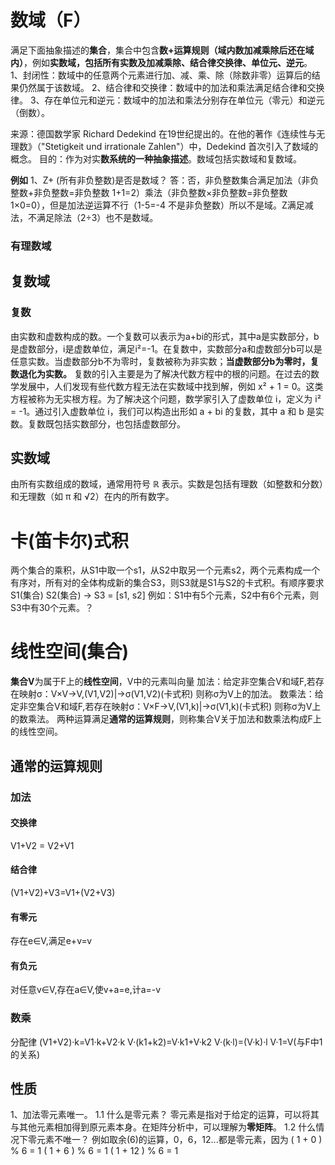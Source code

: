 # 数域（F）
满足下面抽象描述的**集合**，集合中包含**数+运算规则（域内数加减乘除后还在域内）**，例如**实数域，包括所有实数及加减乘除、结合律交换律、单位元、逆元**。 
1、封闭性：数域中的任意两个元素进行加、减、乘、除（除数非零）运算后的结果仍然属于该数域。
2、结合律和交换律：数域中的加法和乘法满足结合律和交换律。
3、存在单位元和逆元：数域中的加法和乘法分别存在单位元（零元）和逆元（倒数）。

来源：德国数学家 Richard Dedekind 在19世纪提出的。在他的著作《连续性与无理数》（"Stetigkeit und irrationale Zahlen"）中，Dedekind 首次引入了数域的概念。
目的：作为对实**数系统的一种抽象描述**。数域包括实数域和复数域。

**例如**
1、Z+ (所有非负整数)是否是数域？
答：否，非负整数集合满足加法（非负整数+非负整数=非负整数 1+1=2）乘法（非负整数×非负整数=非负整数 1×0=0），但是加法逆运算不行（1-5=-4 不是非负整数）所以不是域。Z满足减法，不满足除法（2÷3）也不是数域。
### 有理数域
## 复数域
### 复数
由实数和虚数构成的数。一个复数可以表示为a+bi的形式，其中a是实数部分，b是虚数部分，i是虚数单位，满足i²=-1。在复数中，实数部分a和虚数部分b可以是任意实数。当虚数部分b不为零时，复数被称为非实数；**当虚数部分b为零时，复数退化为实数。**
复数的引入主要是为了解决代数方程中的根的问题。在过去的数学发展中，人们发现有些代数方程无法在实数域中找到解，例如 x² + 1 = 0。这类方程被称为无实根方程。为了解决这个问题，数学家引入了虚数单位 i，定义为 i² = -1。通过引入虚数单位 i，我们可以构造出形如 a + bi 的复数，其中 a 和 b 是实数。复数既包括实数部分，也包括虚数部分。
## 实数域
由所有实数组成的数域，通常用符号 ℝ 表示。实数是包括有理数（如整数和分数）和无理数（如 π 和 √2）在内的所有数字。

# 卡(笛卡尔)式积
两个集合的乘积，从S1中取一个s1，从S2中取另一个元素s2，两个元素构成一个有序对，所有对的全体构成新的集合S3，则S3就是S1与S2的卡式积。有顺序要求
S1(集合) S2(集合) -> S3 = [s1, s2]
例如：S1中有5个元素，S2中有6个元素，则S3中有30个元素。？

# 线性空间(集合)
**集合V**为属于F上的**线性空间**，V中的元素叫向量
加法：给定非空集合V和域F,若存在映射σ：V×V->V,(V1,V2)|->σ(V1,V2)(卡式积) 则称σ为V上的加法。
数乘法：给定非空集合V和域F,若存在映射σ：V×F->V,(V1,k)|->σ(V1,k)(卡式积) 则称σ为V上的数乘法。
两种运算满足**通常的运算规则**，则称集合V关于加法和数乘法构成F上的线性空间。

## 通常的运算规则
### 加法
#### 交换律
V1+V2 = V2+V1
#### 结合律
(V1+V2)+V3=V1+(V2+V3)
#### 有零元
存在e∈V,满足e+v=v
#### 有负元
对任意v∈V,存在a∈V,使v+a=e,计a=-v
### 数乘 
分配律
(V1+V2)·k=V1·k+V2·k
V·(k1+k2)=V·k1+V·k2
V·(k·l)=(V·k)·l
V·1=V(与F中1的关系)

## 性质
1、加法零元素唯一。
1.1 什么是零元素？
零元素是指对于给定的运算，可以将其与其他元素相加得到原元素本身。在矩阵分析中，可以理解为**零矩阵**。
1.2 什么情况下零元素不唯一？
例如取余(6)的运算，0，6，12...都是零元素，因为
( 1 + 0 ) % 6 = 1
( 1 + 6 ) % 6 = 1
( 1 + 12 ) % 6 = 1 